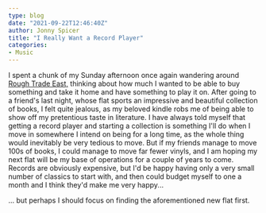 ```yaml
---
type: blog
date: "2021-09-22T12:46:40Z"
author: Jonny Spicer
title: "I Really Want a Record Player"
categories:
- Music
---
```

I spent a chunk of my Sunday afternoon once again wandering around [Rough Trade East,](https://www.roughtrade.com/) thinking about how much I wanted to be able to buy something and take it home and have something to play it on. After going to
a friend's last night, whose flat sports an impressive and beautiful collection of books, I felt quite jealous, as my beloved kindle robs me of being able to show off my pretentious taste in literature. I have always told myself that getting
a record player and starting a collection is something I'll do when I move in somewhere I intend on being for a long time, as the whole thing would inevitably be very tedious to move. But if my friends manage to move 100s of books, I could
manage to move far fewer vinyls, and I am hoping my next flat will be my base of operations for a couple of years to come. Records are obviously expensive, but I'd be happy having only a very small number of classics to start with, and then
could budget myself to one a month and I think they'd make me very happy...

... but perhaps I should focus on finding the aforementioned new flat first.
